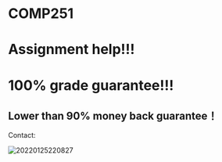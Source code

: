 # COMP251


# Assignment help!!!
# 100% grade guarantee!!!  
## Lower than 90% money back guarantee！

Contact: 

 ![20220125220827](https://user-images.githubusercontent.com/48444489/151097895-9ad23272-0a51-4c87-9ecd-9d5115f2e5c7.jpg)
